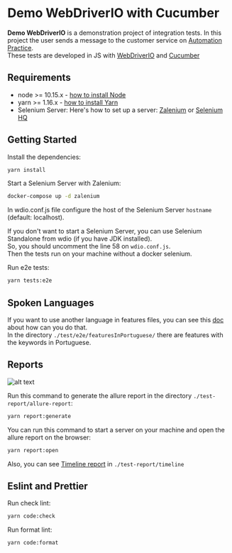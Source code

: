 Demo WebDriverIO with Cucumber
=================

**Demo WebDriverIO** is a demonstration project of integration tests. In this project the user sends a message to the customer service on [Automation Practice](http://automationpractice.com).  
These tests are developed in JS with [WebDriverIO](http://webdriver.io/) and [Cucumber](https://cucumber.io/)  

Requirements
---------------

- node >= 10.15.x - [how to install Node](https://nodejs.org/en/download/)
- yarn >= 1.16.x - [how to install Yarn](https://yarnpkg.com/en/docs/install#debian-stable)
- Selenium Server: Here's how to set up a server: [Zalenium](https://github.com/zalando/zalenium) or [Selenium HQ](https://github.com/SeleniumHQ/docker-selenium)

Getting Started
---------------

Install the dependencies:

```bash
yarn install
```

Start a Selenium Server with Zalenium:

 ```bash
docker-compose up -d zalenium
```

In wdio.conf.js file configure the host of the Selenium Server `hostname` (default: localhost).  

If you don't want to start a Selenium Server, you can use Selenium Standalone from wdio (if you have JDK installed).  
So, you should uncomment the line 58 on `wdio.conf.js`.  
Then the tests run on your machine without a docker selenium.

Run e2e tests:

```bash
yarn tests:e2e
```

Spoken Languages
---------------

If you want to use another language in features files, you can see this [doc](https://cucumber.io/docs/gherkin/reference/#spoken-languages) about how can you do that.  
In the directory `./test/e2e/featuresInPortuguese/` there are features with the keywords in Portuguese.

Reports
---------------

![alt text](https://github.com/WarleyGabriel/demo-webdriverio-cucumber/blob/master/images/allure-report.png)

Run this command to generate the allure report in the directory `./test-report/allure-report`:

```bash
yarn report:generate
```

You can run this command to start a server on your machine and open the allure report on the browser:

```bash
yarn report:open
```

Also, you can see [Timeline report](https://github.com/QualityOps/wdio-timeline-reporter) in `./test-report/timeline`

Eslint and Prettier
---------------

Run check lint:

```bash
yarn code:check
```

Run format lint:

```bash
yarn code:format
```
